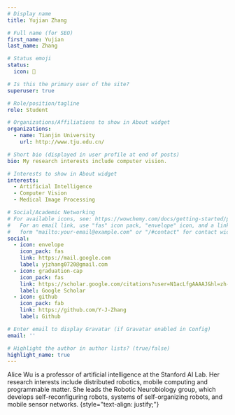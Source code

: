 ```yaml
---
# Display name
title: Yujian Zhang

# Full name (for SEO)
first_name: Yujian
last_name: Zhang

# Status emoji
status:
  icon: 💖

# Is this the primary user of the site?
superuser: true

# Role/position/tagline
role: Student

# Organizations/Affiliations to show in About widget
organizations:
  - name: Tianjin University
    url: http://www.tju.edu.cn/

# Short bio (displayed in user profile at end of posts)
bio: My research interests include computer vision.

# Interests to show in About widget
interests:
  - Artificial Intelligence
  - Computer Vision
  - Medical Image Processing

# Social/Academic Networking
# For available icons, see: https://wowchemy.com/docs/getting-started/page-builder/#icons
#   For an email link, use "fas" icon pack, "envelope" icon, and a link in the
#   form "mailto:your-email@example.com" or "/#contact" for contact widget.
social:
  - icon: envelope
    icon_pack: fas
    link: https://mail.google.com
    label: yjzhang0720@gmail.com
  - icon: graduation-cap
    icon_pack: fas
    link: https://scholar.google.com/citations?user=N1acLfgAAAAJ&hl=zh-CN
    label: Google Scholar
  - icon: github
    icon_pack: fab
    link: https://github.com/Y-J-Zhang
    label: Github

# Enter email to display Gravatar (if Gravatar enabled in Config)
email: ''

# Highlight the author in author lists? (true/false)
highlight_name: true
---
```


Alice Wu is a professor of artificial intelligence at the Stanford AI Lab. Her research interests include distributed robotics, mobile computing and programmable matter. She leads the Robotic Neurobiology group, which develops self-reconfiguring robots, systems of self-organizing robots, and mobile sensor networks.
{style="text-align: justify;"}
